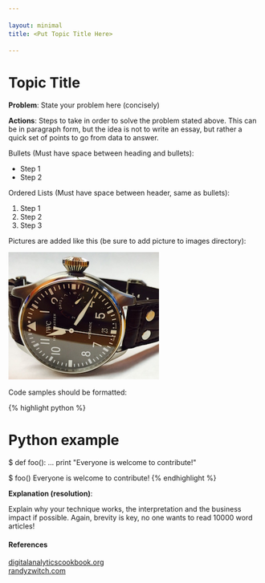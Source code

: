 ```yaml
---

layout: minimal
title: <Put Topic Title Here>

---
```


# Topic Title

__Problem__: State your problem here (concisely)

__Actions__: Steps to take in order to solve the problem stated above. This can be in paragraph form, but the idea is not to write an essay, but rather a quick set of points to go from data to answer.

Bullets (Must have space between heading and bullets):

  * Step 1
  * Step 2

Ordered Lists (Must have space between header, same as bullets):

  1. Step 1
  2. Step 2
  3. Step 3


Pictures are added like this (be sure to add picture to images directory):

![watch](/images/watch.jpg)

Code samples should be formatted:

{% highlight python %}
# Python example
$ def foo():
...    print "Everyone is welcome to contribute!"

$ foo()
Everyone is welcome to contribute!
{% endhighlight %}


__Explanation (resolution)__:

Explain why your technique works, the interpretation and the business impact if possible. Again, brevity is key, no one wants to read 10000 word articles!



#### References
[digitalanalyticscookbook.org](digitalanalyticscookbook.org) <br>
[randyzwitch.com](randyzwitch.com)
